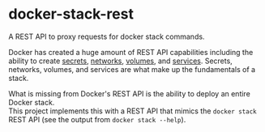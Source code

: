 # docker-stack-rest
A REST API to proxy requests for docker stack commands.


Docker has created a huge amount of REST API capabilities including the ability to create 
[secrets](https://docs.docker.com/engine/api/v1.30/#tag/Secret), 
[networks](https://docs.docker.com/engine/api/v1.30/#tag/Network), 
[volumes](https://docs.docker.com/engine/api/v1.30/#tag/Volume), and 
[services](https://docs.docker.com/engine/api/v1.30/#tag/Service). Secrets, 
networks, volumes, and services are what make up the fundamentals of a stack.

What is missing from Docker's REST API is the ability to deploy an entire Docker stack.  
This project implements this with a REST API that mimics the `docker stack` REST API (see the output from `docker stack --help`).


